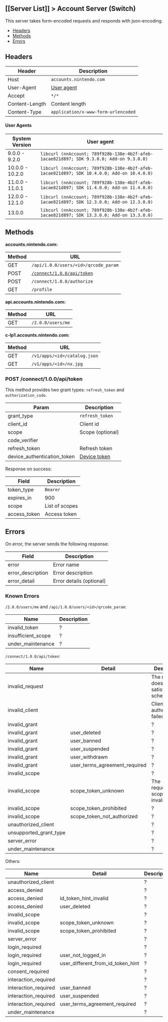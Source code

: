 [[Server List]] > Account Server (Switch)
---

This server takes form-encoded requests and responds with json-encoding.

* [Headers](#headers)
* [Methods](#methods)
* [Errors](#errors)

## Headers
| Header | Description |
| --- | --- |
| Host | `accounts.nintendo.com` |
| User-Agent | [User agent](#user-agents) |
| Accept | `*/*` |
| Content-Length | Content length |
| Content-Type | `application/x-www-form-urlencoded` |

#### User Agents
| System Version | User agent |
| --- | --- |
| 9.0.0 - 9.2.0 | `libcurl (nnAccount; 789f928b-138e-4b2f-afeb-1acae821d897; SDK 9.3.0.0; Add-on 9.3.0.0)` |
| 10.0.0 - 10.2.0 | `libcurl (nnAccount; 789f928b-138e-4b2f-afeb-1acae821d897; SDK 10.4.0.0; Add-on 10.4.0.0)` |
| 11.0.0 - 11.0.1 | `libcurl (nnAccount; 789f928b-138e-4b2f-afeb-1acae821d897; SDK 11.4.0.0; Add-on 11.4.0.0)` |
| 12.0.0 - 12.1.0 | `libcurl (nnAccount; 789f928b-138e-4b2f-afeb-1acae821d897; SDK 12.3.0.0; Add-on 12.3.0.0)` |
| 13.0.0 | `libcurl (nnAccount; 789f928b-138e-4b2f-afeb-1acae821d897; SDK 13.3.0.0; Add-on 13.3.0.0)` |

## Methods
**accounts.nintendo.com:**

| Method | URL |
| --- | --- |
| GET | `/api/1.0.0/users/<id>/qrcode_param` |
| POST | <code><a href="#post-connect100apitoken">/connect/1.0.0/api/token</a></code> |
| POST | `/connect/1.0.0/authorize` |
| GET | `/profile` |

**api.accounts.nintendo.com:**

| Method | URL |
| --- | --- |
| GET | `/2.0.0/users/me` |

**c-lp1.accounts.nintendo.com:**

| Method | URL |
| --- | --- |
| GET | `/v1/apps/<id>/catalog.json` |
| GET | `/v1/apps/<id>/nx.jpg` |

### POST /connect/1.0.0/api/token
This method provides two grant types: `refresh_token` and `authorization_code`.

| Param | Description |
| --- | --- |
| grant_type | `refresh_token` |
| client_id | Client id |
| scope | Scope (optional) |
| code_verifier | |
| refresh_token | Refresh token |
| device_authentication_token | [Device token](DAuth-Server) |

Response on success:

| Field | Description |
| --- | --- |
| token_type | `Bearer` |
| expires_in | 900 |
| scope | List of scopes |
| access_token | Access token |

## Errors
On error, the server sends the following response:

| Field | Description |
| --- | --- |
| error | Error name |
| error_description | Error description |
| error_detail | Error details (optional) |

### Known Errors
`/2.0.0/users/me` and `/api/1.0.0/users/<id>/qrcode_param`:

| Name | Description |
| --- | --- |
| invalid_token | ? |
| insufficient_scope | ? |
| under_maintenance | ? |

`/connect/1.0.0/api/token`:

| Name | Detail | Description |
| --- | --- | --- |
| invalid_request | | The request does not satisfy the schema |
| invalid_client | | Client authentication failed |
| invalid_grant | | ? |
| invalid_grant | user_deleted | ? |
| invalid_grant | user_banned | ? |
| invalid_grant | user_suspended | ? |
| invalid_grant | user_withdrawn | ? |
| invalid_grant | user_terms_agreement_required | ? |
| invalid_scope | | ? |
| invalid_scope | scope_token_unknown | The requested scope is invalid |
| invalid_scope | scope_token_prohibited | ? |
| invalid_scope | scope_token_not_authorized | ? |
| unauthorized_client | | ? |
| unsupported_grant_type | | ? |
| server_error | | ? |
| under_maintenance | | ? |

Others:

| Name | Detail | Description |
| --- | --- | --- |
| unauthorized_client | | ? |
| access_denied | | ? |
| access_denied | id_token_hint_invalid | ? |
| access_denied | user_deleted | ? |
| invalid_scope | | ? |
| invalid_scope | scope_token_unknown | ? |
| invalid_scope | scope_token_prohibited | ? |
| server_error | | ? |
| login_required | | ? |
| login_required | user_not_logged_in | ? |
| login_required | user_different_from_id_token_hint | ? |
| consent_required | | ? |
| interaction_required | | ? |
| interaction_required | user_banned | ? |
| interaction_required | user_suspended | ? |
| interaction_required | user_terms_agreement_required | ? |
| under_maintenance | | ? |